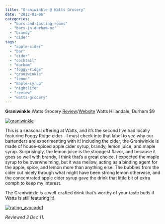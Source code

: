 ```yaml
---
title: "Graniwinkle @ Watts Grocery"
date: "2012-01-06"
categories: 
  - "bars-and-tasting-rooms"
  - "bars-in-durham-nc"
  - "brandy"
  - "cider"
tags: 
  - "apple-cider"
  - "bar"
  - "cider"
  - "cocktail"
  - "durham"
  - "foggy-ridge"
  - "graniwinkle"
  - "lemon"
  - "maple-syrup"
  - "nightlife"
  - "review"
  - "watts-grocery"
---
```


**Graniwinkle** Watts Grocery [Review](http://www.thegourmez.com/2009/03/watts-grocery-and-listen-to-your-elders-reviews/)/[Website](http://www.wattsgrocery.com/) Watts Hillandale, Durham $9

[![](http://s3.amazonaws.com/thegourmez-wpmedia/2011/12/graniwinkle.jpg "graniwinkle")](http://s3.amazonaws.com/thegourmez-wpmedia/2011/12/graniwinkle.jpg)

This is a seasonal offering at Watts, and it’s the second I’ve had locally featuring Foggy Ridge cider—I must check into that label to see why our bartenders are experimenting with it! Including the cider, the Graniwinkle is made of house-spiced apple cider syrup, brandy, lemon juice, and maple syrup. Surprisingly, the lemon juice is the strongest flavor, and because it goes so well with brandy, I think that’s a great choice. I expected the maple syrup to be overwhelming, but it was mellow, acting as a binding agent for the apple, spice, and lemon more than anything else. The bubbles from the cider cut nicely through what might have been strong lemon otherwise, and the concentrated apple cider syrup gave the drink that little bit of extra oomph to keep my interest.

The Graniwinkle is a well-crafted drink that’s worthy of your taste buds if Watts is still featuring it!

[![](http://s3.amazonaws.com/thegourmez-wpmedia/2009/02/rating_avocado1.gif "rating_avocado1")](http://s3.amazonaws.com/thegourmez-wpmedia/2009/02/rating_avocado1.gif)

_Reviewed 3 Dec 11._
